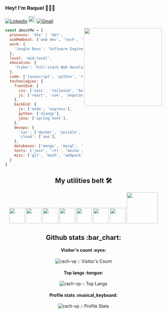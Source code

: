 ### Hey! I'm Raquel 👋:woman_technologist:

<!--
Here are some ideas to get you started:

- 🔭 I’m currently studying Full-stack Web Development at Trybe
- 🌱 I’m currently learning React, VueJS and NodeJS
- 👯 I’m looking to collaborate on ...
- 🤔 I’m looking for help with ...
- 💬 Ask me about ...
- 📫 How to reach me: ...
- 😄 Pronouns: ...
- ⚡ Fun fact: ...
-->
[![Linkedin](https://img.shields.io/badge/-LinkedIn-blue?style=flat&logo=Linkedin&logoColor=white)](https://www.linkedin.com/in/raquel-pican%C3%A7o-384736107/)
[<img src="https://img.shields.io/github/followers/rach-vp?label=follow&style=social" height="22" title="Follow me" />](https://github.com/rach-vp)
[![Gmail](https://img.shields.io/badge/-Gmail-c14438?style=flat&logo=Gmail&logoColor=white)](mailto:picanco.raquel@gmail.com)

<img align= "right" width= "250" src= "https://pa1.narvii.com/6580/8098c6e9207376889eeb0532d9f5a0723c4d73f5_hq.gif"/>

```javascript
const aboutMe = {
  pronouns: 'She' | 'Her',
  askMeAbout: ['web dev', 'tech', 'trading', 'games', 'math'],
  work: {
    'Jungle Devs': 'Software Engineer Associate',
  },
  level: 'mid-level',
  education: {
    'Trybe': 'Full-stack Web Development',
  },
  code: ['javascript', 'python', 'ruby'],
  technologies: {
    frontEnd: {
      css: ['sass', 'tailwind', 'bootstrap'],
      js: ['react', 'vue', 'angular'],
    },
    backEnd: {
      js: ['node', 'express'],
      python: ['django'],
      java: ['spring boot'],
    },
    devops: {
      'iac': ['docker', 'ansible', 'vagrant'],
      'cloud': ['aws'],
    },
    databases: ['mongo', 'mysql', 'postgresql'],
    tests: ['jest', 'rtl', 'mocha', 'chai', 'sinon', 'pytest', 'junit'],
    misc: ['git', 'bash', 'webpack', 'mql5', 'pinescript'],
  }
}
```

<h2 align="center">My utilities belt 🛠️</h2>

<div align="center">
  <img src="https://media.giphy.com/media/fsEaZldNC8A1PJ3mwp/giphy.gif" width="50">
  <img src="https://media3.giphy.com/media/ln7z2eWriiQAllfVcn/200w.webp" width="50">
  <img src="https://i.giphy.com/media/LMt9638dO8dftAjtco/200.webp"   width="50">
  <img src="https://i.giphy.com/media/eNAsjO55tPbgaor7ma/200w.webp" width="50">
  <img src="https://media.giphy.com/media/VgGthkhUvGgOit7Y9i/giphy.gif" width="50">
  <img src="https://i.giphy.com/media/IdyAQJVN2kVPNUrojM/200.webp" width="50">
  <img src="https://media3.giphy.com/media/kdFc8fubgS31b8DsVu/giphy.webp" width="50">
  <img src="https://media.giphy.com/media/kH1DBkPNyZPOk0BxrM/giphy.gif" width="100">
</div>

<h2 align="center">Github stats :bar_chart:</h2>

<h4 align="center">Visitor's count :eyes:</h4>

<p align="center"><img src="https://profile-counter.glitch.me/{rach-vp}/count.svg" alt="rach-vp :: Visitor's Count" /></p>

<h4 align="center">Top langs :tongue:</h4>

<p align="center"><img src="https://github-readme-stats.vercel.app/api/top-langs/?username=rach-vp&langs_count=10&theme=tokyonight&layout=compact" alt="rach-vp :: Top Langs" /></p>

<h4 align="center">Profile stats :musical_keyboard:</h4>

<p align="center"><img src="https://github-readme-stats.vercel.app/api?username=rach-vp&show_icons=true&theme=tokyonight" alt="rach-vp :: Profile Stats" /></p>

